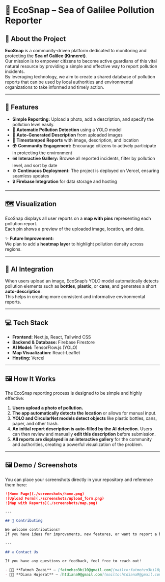 # 📸 EcoSnap – Sea of Galilee Pollution Reporter

## 🌿 About the Project

**EcoSnap** is a community-driven platform dedicated to monitoring and protecting the **Sea of Galilee (Kinneret)**.  
Our mission is to empower citizens to become active guardians of this vital natural resource by providing a simple and effective way to report pollution incidents.  
By leveraging technology, we aim to create a shared database of pollution reports that can be used by local authorities and environmental organizations to take informed and timely action.

---

## 🚀 Features

- **Simple Reporting:** Upload a photo, add a description, and specify the pollution level easily.  
- 📸 **Automatic Pollution Detection** using a YOLO model  
- 🧠 **Auto-Generated Description** from uploaded images  
- 📅 **Timestamped Reports** with image, description, and location  
- 🌍 **Community Engagement:** Encourage citizens to actively participate in protecting the environment  
- 🖼 **Interactive Gallery:** Browse all reported incidents, filter by pollution level, and sort by date  
- ⚙️ **Continuous Deployment:** The project is deployed on Vercel, ensuring seamless updates  
- 🔒 **Firebase Integration** for data storage and hosting  

---

## 🗺️ Visualization

EcoSnap displays all user reports on a **map with pins** representing each pollution report.  
Each pin shows a preview of the uploaded image, location, and date.  

✨ **Future Improvement:**  
We plan to add a **heatmap layer** to highlight pollution density across regions.

---

## 🧠 AI Integration

When users upload an image, EcoSnap’s YOLO model automatically detects pollution elements such as **bottles**, **plastic**, or **cans**, and generates a short **auto-description**.  
This helps in creating more consistent and informative environmental reports.

---

## 💻 Tech Stack

- **Frontend:** Next.js, React, Tailwind CSS  
- **Backend & Database:** Firebase Firestore  
- **AI Model:** TensorFlow.js (YOLO)  
- **Map Visualization:** React-Leaflet  
- **Hosting:** Vercel  

---

## 🖼 How It Works

The EcoSnap reporting process is designed to be simple and highly effective:

1. **Users upload a photo of pollution.**  
2. **The app automatically detects the location** or allows for manual input.  
3. **YOLO and CircularNet models detect objects** like plastic bottles, cans, paper, and other trash.  
4. **An initial report description is auto-filled by the AI detection.** Users can then review and manually **edit this description** before submission.  
5. **All reports are displayed in an interactive gallery** for the community and authorities, creating a powerful visualization of the problem.

---

## 🖼️ Demo / Screenshots

You can place your screenshots directly in your repository and reference them here:

```md
![Home Page](./screenshots/home.png)
![Upload Form](./screenshots/upload_form.png)
![Map with Reports](./screenshots/map.png)

---

## 🙏 Contributing

We welcome contributions!  
If you have ideas for improvements, new features, or want to report a bug, please feel free to contact us or open an **issue** / **pull request** on this repository.

---

## ✉️ Contact Us

If you have any questions or feedback, feel free to reach out!  

- 👩‍💻 **Fatmeh Zoabi** – [fatmehzo3bi10@gmail.com](mailto:fatmehzo3bi10@gmail.com)  
- 👩‍💻 **Diana Hujerat** – [htdiana9@gmail.com](mailto:htdiana9@gmail.com)
